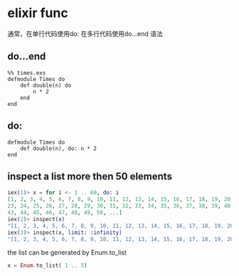 # elixir func
通常，在单行代码使用do: 在多行代码使用do...end 语法
## do...end

```
%% times.exs
defmodule Times do
	def double(n) do
		n * 2
	end
end
```
## do:

```
defmodule Times do
	def double(n), do: n * 2
end
```


## inspect a list more then 50 elements

``` elixir
iex(1)> x = for i <- 1 .. 60, do: i
[1, 2, 3, 4, 5, 6, 7, 8, 9, 10, 11, 12, 13, 14, 15, 16, 17, 18, 19, 20, 21, 22,
23, 24, 25, 26, 27, 28, 29, 30, 31, 32, 33, 34, 35, 36, 37, 38, 39, 40, 41, 42,
43, 44, 45, 46, 47, 48, 49, 50, ...]
iex(2)> inspect(x)
"[1, 2, 3, 4, 5, 6, 7, 8, 9, 10, 11, 12, 13, 14, 15, 16, 17, 18, 19, 20, 21, 22, 23, 24, 25, 26, 27, 28, 29, 30, 31, 32, 33, 34, 35, 36, 37, 38, 39, 40, 41, 42, 43, 44, 45, 46, 47, 48, 49, 50, ...]"
iex(3)> inspect(x, limit: :infinity)
"[1, 2, 3, 4, 5, 6, 7, 8, 9, 10, 11, 12, 13, 14, 15, 16, 17, 18, 19, 20, 21, 22, 23, 24, 25, 26, 27, 28, 29, 30, 31, 32, 33, 34, 35, 36, 37, 38, 39, 40, 41, 42, 43, 44, 45, 46, 47, 48, 49, 50, 51, 52, 53, 54, 55, 56, 57, 58, 59, 60]"
```
the list can be generated by Enum.to_list

``` elixir
x = Enum.to_list( 1 .. 5)
```
